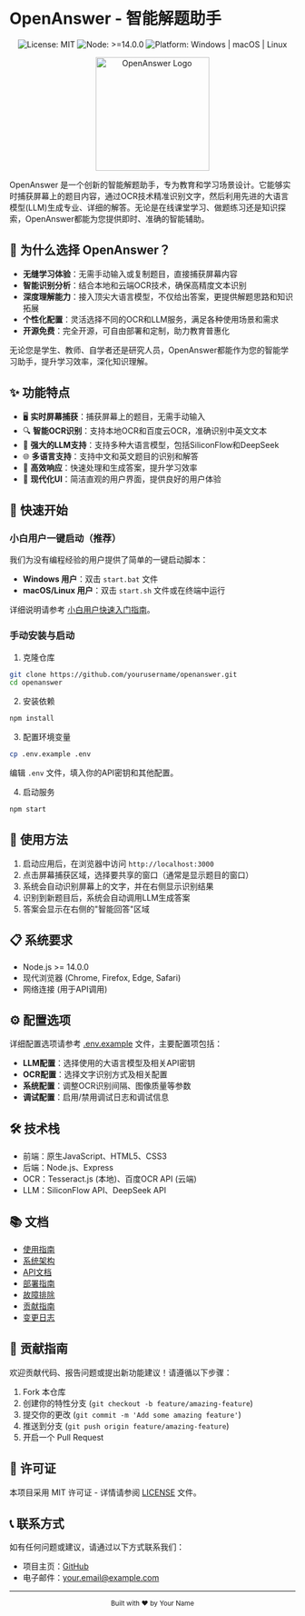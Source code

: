 # OpenAnswer - 智能解题助手

<div align="center">
  <img src="https://img.shields.io/badge/license-MIT-blue.svg" alt="License: MIT">
  <img src="https://img.shields.io/badge/node-%3E%3D%2014.0.0-brightgreen.svg" alt="Node: >=14.0.0">
  <img src="https://img.shields.io/badge/platform-Windows%20%7C%20macOS%20%7C%20Linux-lightgrey.svg" alt="Platform: Windows | macOS | Linux">
</div>

<p align="center">
  <img src="docs/images/logo.png" alt="OpenAnswer Logo" width="200">
</p>

OpenAnswer 是一个创新的智能解题助手，专为教育和学习场景设计。它能够实时捕获屏幕上的题目内容，通过OCR技术精准识别文字，然后利用先进的大语言模型(LLM)生成专业、详细的解答。无论是在线课堂学习、做题练习还是知识探索，OpenAnswer都能为您提供即时、准确的智能辅助。

## 🌟 为什么选择 OpenAnswer？

- **无缝学习体验**：无需手动输入或复制题目，直接捕获屏幕内容
- **智能识别分析**：结合本地和云端OCR技术，确保高精度文本识别
- **深度理解能力**：接入顶尖大语言模型，不仅给出答案，更提供解题思路和知识拓展
- **个性化配置**：灵活选择不同的OCR和LLM服务，满足各种使用场景和需求
- **开源免费**：完全开源，可自由部署和定制，助力教育普惠化

无论您是学生、教师、自学者还是研究人员，OpenAnswer都能作为您的智能学习助手，提升学习效率，深化知识理解。

## ✨ 功能特点

- 🖥️ **实时屏幕捕获**：捕获屏幕上的题目，无需手动输入
- 🔍 **智能OCR识别**：支持本地OCR和百度云OCR，准确识别中英文文本
- 🧠 **强大的LLM支持**：支持多种大语言模型，包括SiliconFlow和DeepSeek
- 🌐 **多语言支持**：支持中文和英文题目的识别和解答
- 🚀 **高效响应**：快速处理和生成答案，提升学习效率
- 🎨 **现代化UI**：简洁直观的用户界面，提供良好的用户体验

## 🚀 快速开始

### 小白用户一键启动（推荐）

我们为没有编程经验的用户提供了简单的一键启动脚本：

- **Windows 用户**：双击 `start.bat` 文件
- **macOS/Linux 用户**：双击 `start.sh` 文件或在终端中运行

详细说明请参考 [小白用户快速入门指南](docs/QUICKSTART.md)。

### 手动安装与启动

1. 克隆仓库
```bash
git clone https://github.com/yourusername/openanswer.git
cd openanswer
```

2. 安装依赖
```bash
npm install
```

3. 配置环境变量
```bash
cp .env.example .env
```
编辑 `.env` 文件，填入你的API密钥和其他配置。

4. 启动服务
```bash
npm start
```

## 📝 使用方法

1. 启动应用后，在浏览器中访问 `http://localhost:3000`
2. 点击屏幕捕获区域，选择要共享的窗口（通常是显示题目的窗口）
3. 系统会自动识别屏幕上的文字，并在右侧显示识别结果
4. 识别到新题目后，系统会自动调用LLM生成答案
5. 答案会显示在右侧的"智能回答"区域

## 📋 系统要求

- Node.js >= 14.0.0
- 现代浏览器 (Chrome, Firefox, Edge, Safari)
- 网络连接 (用于API调用)

## ⚙️ 配置选项

详细配置选项请参考 [.env.example](.env.example) 文件，主要配置项包括：

- **LLM配置**：选择使用的大语言模型及相关API密钥
- **OCR配置**：选择文字识别方式及相关配置
- **系统配置**：调整OCR识别间隔、图像质量等参数
- **调试配置**：启用/禁用调试日志和调试信息

## 🛠️ 技术栈

- 前端：原生JavaScript、HTML5、CSS3
- 后端：Node.js、Express
- OCR：Tesseract.js (本地)、百度OCR API (云端)
- LLM：SiliconFlow API、DeepSeek API

## 📚 文档

- [使用指南](docs/USAGE.md)
- [系统架构](docs/ARCHITECTURE.md)
- [API文档](docs/API.md)
- [部署指南](docs/DEPLOYMENT.md)
- [故障排除](docs/TROUBLESHOOTING.md)
- [贡献指南](docs/CONTRIBUTING.md)
- [变更日志](docs/CHANGELOG.md)

## 🤝 贡献指南

欢迎贡献代码、报告问题或提出新功能建议！请遵循以下步骤：

1. Fork 本仓库
2. 创建你的特性分支 (`git checkout -b feature/amazing-feature`)
3. 提交你的更改 (`git commit -m 'Add some amazing feature'`)
4. 推送到分支 (`git push origin feature/amazing-feature`)
5. 开启一个 Pull Request

## 📄 许可证

本项目采用 MIT 许可证 - 详情请参阅 [LICENSE](LICENSE) 文件。

## 📞 联系方式

如有任何问题或建议，请通过以下方式联系我们：

- 项目主页：[GitHub](https://github.com/yourusername/openanswer)
- 电子邮件：your.email@example.com

---

<div align="center">
  <sub>Built with ❤️ by Your Name</sub>
</div> 